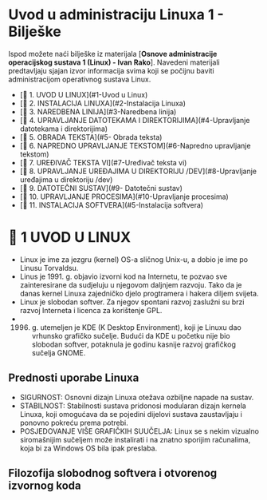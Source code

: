 # Uvod u administraciju Linuxa 1 - Bilješke

Ispod možete naći bilješke iz materijala [**Osnove administracije operacijskog sustava 1 (Linux) - Ivan Rako**].
Navedeni materijali predtavljaju sjajan izvor informacija svima koji se počijnu baviti administracijom operativnog sustava Linux.

- [📖 1. UVOD U LINUX](#1-Uvod u Linux)
- [📖 2. INSTALACIJA LINUXA](#2-Instalacija Linuxa)
- [📖 3. NAREDBENA LINIJA](#3-Naredbena linija)
- [📖 4. UPRAVLJANJE DATOTEKAMA I DIREKTORIJIMA](#4-Upravljanje datotekama i direktorijima)
- [📖 5. OBRADA TEKSTA](#5- Obrada teksta)
- [📖 6. NAPREDNO UPRAVLJANJE TEKSTOM](#6-Napredno upravljanje tekstom)
- [📖 7. UREĐIVAČ TEKSTA VI](#7-Uređivač teksta vi)
- [📖 8. UPRAVLJANJE UREĐAJIMA U DIREKTORIJU /DEV](#8-Upravljanje uređajima u direktoriju /dev)
- [📖 9. DATOTEČNI SUSTAV](#9- Datotečni sustav)
- [📖 10. UPRAVLJANJE PROCESIMA](#10-Upravljanje procesima)
- [📖 11. INSTALACIJA SOFTVERA](#5-Instalacija softvera)

# 📖 1 UVOD U LINUX

- Linux je ime za jezgru (kernel) OS-a sličnog Unix-u, a dobio je ime po Linusu Torvaldsu.
- Linus je 1991. g. objavio izvorni kod na Internetu, te pozvao sve zainteresirane da sudjeluju u njegovom daljnjem razvoju.
Tako da je danas kernel Linuxa zajedničko djelo progtramera i hakera diljem svijeta.
- Linux je slobodan softver.
Za njegov spontani razvoj zaslužni su brzi razvoj Interneta i licenca za korištenje GPL.
- 1996. g. utemeljen je KDE (K Desktop Environment), koji je Linuxu dao vrhunsko grafičko sučelje.
Budući da KDE u početku nije bio slobodan softver, potaknula je godinu kasnije razvoj grafičkog sučelja GNOME.

## Prednosti uporabe Linuxa

- SIGURNOST: 
Osnovni dizajn Linuxa otežava ozbiljne napade na sustav.
- STABILNOST:
Stabilnosti sustava pridonosi modularan dizajn kernela Linuxa, koji omogućava da se pojedini dijelovi sustava zaustavljaju i ponovno pokreću prema potrebi.
- POSJEDOVANJE VIŠE GRAFIČKIH SUUČELJA:
Linux se s nekim vizualno siromašnijim sučeljem može instalirati i na znatno sporijim računalima, koja bi za Windows OS bila ipak preslaba.

## Filozofija slobodnog softvera i otvorenog izvornog koda

